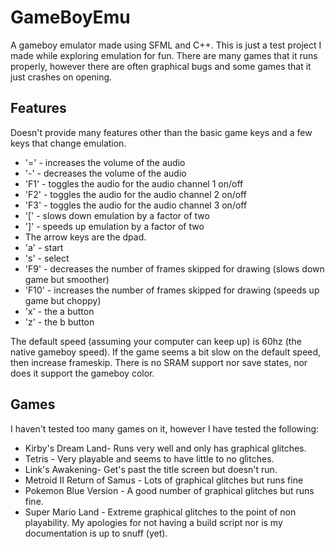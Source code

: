 # GameBoyEmu
A gameboy emulator made using SFML and C++.
This is just a test project I made while exploring emulation for fun. There are many games that it runs properly, however there are often graphical bugs and some games that it just crashes on opening.

## Features
Doesn't provide many features other than the basic game keys and a few keys that change emulation.
  * '=' - increases the volume of the audio
  * '-' - decreases the volume of the audio
  * 'F1' - toggles the audio for the audio channel 1 on/off
  * 'F2' - toggles the audio for the audio channel 2 on/off
  * 'F3' - toggles the audio for the audio channel 3 on/off
  * '[' - slows down emulation by a factor of two
  * ']' - speeds up emulation by a factor of two
  * The arrow keys are the dpad.
  * 'a' - start
  * 's' - select
  * 'F9' - decreases the number of frames skipped for drawing (slows down game but smoother)
  * 'F10' - increases the number of frames skipped for drawing (speeds up game but choppy)
  * 'x' - the a button
  * 'z' - the b button

The default speed (assuming your computer can keep up) is 60hz (the native gameboy speed). If the game seems a bit slow on the default speed, then increase frameskip. There is no SRAM support nor save states, nor does it support the gameboy color.

## Games
I haven't tested too many games on it, however I have tested the following:
  * Kirby's Dream Land- Runs very well and only has graphical glitches.
  * Tetris - Very playable and seems to have little to no glitches.
  * Link's Awakening- Get's past the title screen but doesn't run.
  * Metroid II Return of Samus - Lots of graphical glitches but runs fine
  * Pokemon Blue Version - A good number of graphical glitches but runs fine.
  * Super Mario Land - Extreme graphical glitches to the point of non playability.
My apologies for not having a build script nor is my documentation is up to snuff (yet).
